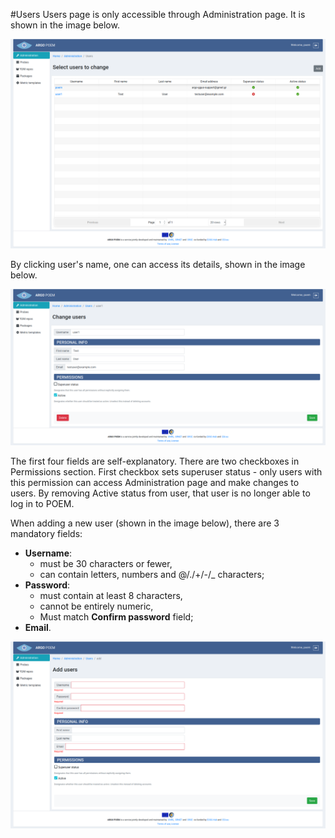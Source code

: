 #Users
Users page is only accessible through Administration page. It is shown in the image below.

![SuperAdmin Users](figures/superadmin_users.png)

By clicking user's name, one can access its details, shown in the image below.

![SuperAdmin User Details](figures/superadmin_user_details.png)

The first four fields are self-explanatory. There are two checkboxes in Permissions section. First checkbox sets superuser status - only users with this permission can access Administration page and make changes to users. By removing Active status from user, that user is no longer able to log in to POEM.

When adding a new user (shown in the image below), there are 3 mandatory fields:
* **Username**:
    * must be 30 characters or fewer,
    * can contain letters, numbers and @/./+/-/_ characters;
* **Password**:
    * must contain at least 8 characters,
    * cannot be entirely numeric,
    * Must match **Confirm password** field;
* **Email**.

![SuperAdmin User Add](figures/superadmin_user_add.png)
